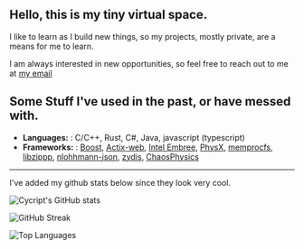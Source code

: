 ## Hello, this is my tiny virtual space.

I like to learn as I build new things, so my projects, mostly private, are a means for me to learn.

I am always interested in new opportunities, so feel free to reach out to me at [my email](mailto:roguescript@proton.me)


## Some Stuff I've used in the past, or have messed with.

- **Languages:** : C/C++, Rust, C#, Java, javascript (typescript)
- **Frameworks:** : 
[Boost](https://www.boost.org/), 
[Actix-web](https://actix.rs/), 
[Intel Embree](https://github.com/RenderKit/embree), 
[PhysX](https://github.com/NVIDIAGameWorks/PhysX-3.4), 
[memprocfs](https://github.com/ufrisk/MemProcFS), 
[libzippp](https://github.com/ctabin/libzippp), 
[nlohhmann-json](https://github.com/nlohmann/json), 
[zydis](https://zydis.re/),
[ChaosPhysics](https://www.unrealengine.com/en-US)

- - - 
I've added my github stats below since they look very cool.

![Cycript's GitHub stats](https://github-readme-stats.vercel.app/api?username=cycript&show_icons=true&theme=radical)

![GitHub Streak](https://streak-stats.demolab.com?user=cycript&theme=dracula&border_radius=4.4)

![Top Languages](https://github-readme-stats.vercel.app/api/top-langs/?username=cycript&layout=compact&theme=radical)

